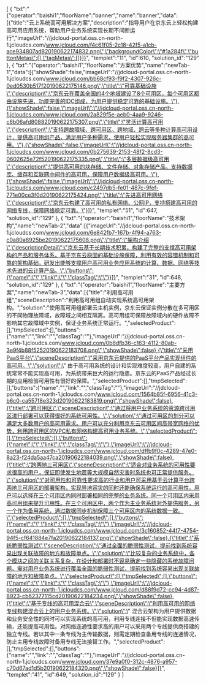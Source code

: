 [
	{
		"txt":"{\"operator\":\"baishi1\",\"floorName\":\"banner\",\"name\":\"banner\",\"data\":[{\"title\":\"云上系统高可用解决方案\",\"description\":\"指导用户在京东云上轻松构建高可用应用系统，帮助用户业务系统实现长期不间断运行\",\"imageUrl\":\"//jdcloud-portal.oss.cn-north-1.jcloudcs.com/www.jcloud.com/f4c61f05-2c18-42f5-a1cb-ace934807ad820190622174832.png\",\"backgroundColor\":\"#1a284f\",\"buttonMetas\":[],\"tagMetas\":[]}]}",
		"templet":"11",
		"id":610,
		"solution_id":"129"
	},
	{
		"txt":"{\"operator\":\"baishi1\",\"floorName\":\"方案优势\",\"name\":\"newTab-1\",\"data\":[{\"showShade\":false,\"imageUrl\":\"//jdcloud-portal.oss.cn-north-1.jcloudcs.com/www.jcloud.com/bb68cf93-f9f2-4307-926c-0ed0530b517f20190622175146.png\",\"title\":\"可靠基础设施\",\"description\":\"京东云在覆盖全国的4个地域建设了8个可用区，每个可用区都由设施先进、功能完善的IDC组成，为用户提供稳定可靠的基础设施。\"},{\"showShade\":false,\"imageUrl\":\"//jdcloud-portal.oss.cn-north-1.jcloudcs.com/www.jcloud.com/2a829f5e-aeb0-4aa9-9246-c6b06afd808820190622175307.png\",\"title\":\"灵活计算高可用\",\"description\":\"支持跨故障域、跨可用区、跨地域、跨云等多种计算高可用设计，提供高可用组产品，满足用户多种需求，使用户轻松实现服务器集群的高可用。\"},{\"showShade\":false,\"imageUrl\":\"//jdcloud-portal.oss.cn-north-1.jcloudcs.com/www.jcloud.com/0b275639-2153-48f2-8cd3-0602625e72f520190622175335.png\",\"title\":\"多层数据级高可用\",\"description\":\"提供高可用的块存储、文件存储、对象存储产品，支持数据库、缓存和互联网中间件的高可用，保障用户数据级高可用。\"},{\"showShade\":false,\"imageUrl\":\"//jdcloud-portal.oss.cn-north-1.jcloudcs.com/www.jcloud.com/c2497db5-fe01-487c-9fef-771e00ce3f0d20190622175424.png\",\"title\":\"先进高可用网络\",\"description\":\"京东云构建了高可用的私有网络、公网IP，支持搭建高可用的网络专线，保障网络稳定可靠。\"}]}",
		"templet":"51",
		"id":647,
		"solution_id":"129"
	},
	{
		"txt":"{\"operator\":\"baishi1\",\"floorName\":\"技术架构\",\"name\":\"newTab-2\",\"data\":[{\"imageUrl\":\"//jdcloud-portal.oss.cn-north-1.jcloudcs.com/www.jcloud.com/6e842fb7-167b-4f94-a763-c0a80a8925be20190622175608.png\",\"title\":\"架构介绍\",\"descriptionDetail\":\"京东云基于长期技术积累，构建了完整的支撑高可用架构的产品和服务体系。基于京东云稳固的基础设施保障，利用有效的容错机制和可靠的架构基础，研发出能够支撑用户高可用业务应用系统的计算、数据、网络等技术先进的云计算产品。\",\"buttons\":{\"name\":\"\",\"link\":\"\",\"classTag\":\"\"}}]}",
		"templet":"31",
		"id":648,
		"solution_id":"129"
	},
	{
		"txt":"{\"operator\":\"baishi1\",\"floorName\":\"主要方案\",\"name\":\"newTab-3\",\"data\":[{\"title\":\"利用高可用组\",\"sceneDescription\":\"利用高可用组自动实现系统高可用架构。\",\"solution\":\"使用高可用组部署云主机实例，京东云保证实例分散在多可用区的不同物理故障域，故障域之间相互隔离。高可用组可保障故障域内的硬件故障不影响其它故障域中实例，保证业务系统正常运行。\",\"selectedProduct\":[],\"tmpSelected\":[],\"buttons\":{\"name\":\"\",\"link\":\"\",\"classTag\":\"\"},\"imageUrl\":\"//jdcloud-portal.oss.cn-north-1.jcloudcs.com/www.jcloud.com/0b6dfb36-c163-4112-80ab-3e9f4b88f52520190622183708.png\",\"showShade\":false},{\"title\":\"采用PaaS平台\",\"sceneDescription\":\"采用京东云提供的PaaS平台产品实现组件的高可用。\",\"solution\":\" 由于高可用系统的设计和实现难度较高，用户自建的系统常常不能实现高可用，为系统带来巨大的运行隐患。京东云的PaaS产品经过长期的应用检验可用性有很好的保障。\",\"selectedProduct\":[],\"tmpSelected\":[],\"buttons\":{\"name\":\"\",\"link\":\"\",\"classTag\":\"\"},\"imageUrl\":\"//jdcloud-portal.oss.cn-north-1.jcloudcs.com/www.jcloud.com/1564b85f-6956-41c3-b6c0-ca557f8e323d20190622183819.png\",\"showShade\":false},{\"title\":\"跨可用区\",\"sceneDescription\":\"通过将用户业务系统的资源跨可用区进行部署可以获得很好的系统可用性。\",\"solution\":\"通过可用区的划分可以满足大多数用户的高可用需求。用户可以充分利用京东云可用区间高带宽网络的优势，利用跨可用区的VPC私有网络构建高可用业务系统。\",\"selectedProduct\":[],\"tmpSelected\":[],\"buttons\":{\"name\":\"\",\"link\":\"\",\"classTag\":\"\"},\"imageUrl\":\"//jdcloud-portal.oss.cn-north-1.jcloudcs.com/www.jcloud.com/dffb9f0c-4289-47e0-8a23-f24da5aa47ca20190622184039.png\",\"showShade\":false},{\"title\":\"跨两地三可用区\",\"sceneDescription\":\"适合对业务系统的可用性要求很高的用户，保证即使发生地震等大规模自然灾害时系统也可正常提供服务。\",\"solution\":\"对可用性和可靠性要求高的行业和用户可采用基于云计算平台跨两地三可用区的部署架构，实现异地容灾的同时还能确保系统运行的高可用性。用户可以选择在三个可用区内同时部署相同的完整的业务系统。同一个可用区内采用高可用组来提升可用性。在三个可用区中，两个作为主业务系统对外提供服务，另一个作为备用系统，通过数据同步机制保障三个可用区内的系统数据一致。\",\"selectedProduct\":[],\"tmpSelected\":[],\"buttons\":{\"name\":\"\",\"link\":\"\",\"classTag\":\"\"},\"imageUrl\":\"//jdcloud-portal.oss.cn-north-1.jcloudcs.com/www.jcloud.com/3c160852-44f7-4754-94f5-cf641884e7fa20190622184137.png\",\"showShade\":false},{\"title\":\"系统脆弱性测试\",\"sceneDescription\":\"通过全面的脆弱性测试，提前找到系统容易出现关联故障的地方和故障单点。\",\"solution\":\"比较复杂的业务系统中，各个模块之间的关联关系复杂，在设计和部署时不容易确定一些隐藏的系统故障问题。需对用户业务系统进行覆盖全面的脆弱性测试，提前找到系统容易出现关联故障的地方和故障单点。\",\"selectedProduct\":[],\"tmpSelected\":[],\"buttons\":{\"name\":\"\",\"link\":\"\",\"classTag\":\"\"},\"imageUrl\":\"//jdcloud-portal.oss.cn-north-1.jcloudcs.com/www.jcloud.com/d88f9d72-cc94-4d87-8923-cb62377115cd20190622184234.png\",\"showShade\":false},{\"title\":\"基于专线的高可用混合云\",\"sceneDescription\":\"利用高可用的网络专线构建混合云上的用户业务系统。\",\"solution\":\" 混合云架构为用户提供数据和业务安全性的同时可以实现系统的高可用，利用专线连接不但能实现数据高速传输，还能提高可用性。对网络连通性要求高的用户可以采用两个专线提供商搭建的独立专线。若以其中一条专线为主传输数据，则需定期检查备用专线的连通情况，防止主用专线故障时备用专线无法接替工作。\",\"selectedProduct\":[],\"tmpSelected\":[],\"buttons\":{\"name\":\"\",\"link\":\"\",\"classTag\":\"\"},\"imageUrl\":\"//jdcloud-portal.oss.cn-north-1.jcloudcs.com/www.jcloud.com/37e9a0f0-312c-4876-a957-c70d67ad1d5b20190622184320.png\",\"showShade\":false}]}",
		"templet":"41",
		"id":649,
		"solution_id":"129"
	}
]